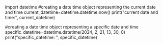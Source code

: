 import datetime
#creating a date time object representing the current date and time
current_datetime=datetime.datetime.now()
print("current date and time:", current_datetime)

#creating a date time object representing a specific date and time
specific_datetime=datetime.datetime(2024, 2, 21, 13, 30, 0)
print("specific_datetime: ", specific_datetime)
